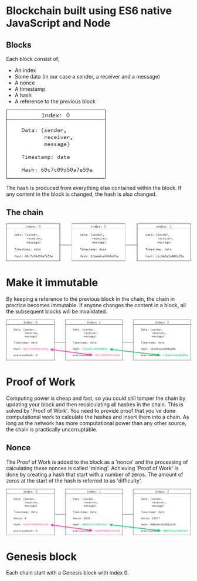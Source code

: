 # Blockchain built using ES6 native JavaScript and Node

## Blocks
Each block consist of;
* An index
* Some data (in our case a sender, a receiver and a message)
* A nonce
* A timestamp
* A hash
* A reference to the previous block

![Block](block.png)

The hash is produced from everything else contained within the block. If any content in the block is changed, the hash is also changed.

## The chain
![Blockchain](blockchain.png)

# Make it immutable
By keeping a reference to the previous block in the chain, the chain in practice becomes immutable. If anyone changes the content in a block, all the subsequent blocks will be invalidated.

![Block](immutable-blockchain.png)

# Proof of Work
Computing power is cheap and fast, so you could still tamper the chain by updating your block and then recalculating all hashes in the chain. This is solved by 'Proof of Work'. You need to provide proof that you've done computational work to calculate the hashes and insert them into a chain. As long as the network has more computational power than any other source, the chain is practically uncorruptable.

## Nonce
The Proof of Work is added to the block as a 'nonce' and the processing of calculating these nonces is called 'mining'. Achieving 'Proof of Work' is done by creating a hash that start with a number of zeros. The amount of zeros at the start of the hash is referred to as 'difficulty'.

![Block](nonce-block.png)


# Genesis block
Each chain start with a Genesis block with index 0.

